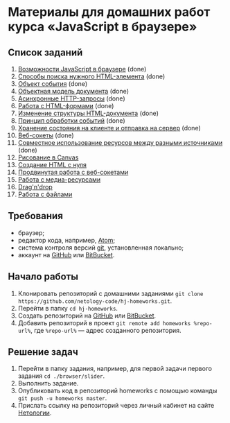 # Материалы для домашних работ курса «JavaScript в браузере»

## Список заданий

1. [Возможности JavaScript в браузере](./browser/) (done)
2. [Способы поиска нужного HTML-элемента](./html-element-collection/) (done)
3. [Объект события](./event-object/) (done)
4. [Объектная модель документа](./dom/) (done)
5. [Асинхронные HTTP-запросы](./xhr/) (done)
6. [Работа с HTML-формами](./html-forms/) (done)
7. [Изменение структуры HTML-документа](./html-document-structure/) (done)
8. [Принцип обработки событий](./event-bubbling-capturing/) (done)
9. [Хранение состояния на клиенте и отправка на сервер](./local-storage/) (done)
10. [Веб-сокеты](./websocket/) (done)
11. [Cовместное использование ресурсов между разными источниками](./cors/) (done)
12. [Рисование в Canvas](./canvas/)
13. [Создание HTML c нуля](./dom-from-zero/)
14. [Продвинутая работа с веб-сокетами](./comet/)
15. [Работа с медиа-ресурсами](./media/)
16. [Drag'n'drop](./drag-and-drop/)
17. [Работа с файлами](./file-api/)

## Требования

+ браузер;
+ редактор кода, например, [Atom][3];
+ система контроля версий [git][4], установленная локально;
+ аккаунт на [GitHub][1] или [BitBucket][2].

## Начало работы

1. Клонировать репозиторий с домашними заданиями `git clone https://github.com/netology-code/hj-homeworks.git`.
2. Перейти в папку `cd hj-homeworks`.
3. Создать репозиторий на [GitHub][1] или [BitBucket][2].
4. Добавить репозиторий в проект `git remote add homeworks %repo-url%`, где `%repo-url%` — адрес созданного репозитория.

## Решение задач

1. Перейти в папку задания, например, для первой задачи первого задания `cd ./browser/slider`.
2. Выполнить задание.
3. Опубликовать код в репозиторий homeworks с помощью команды `git push -u homeworks master`.
4. Прислать ссылку на репозиторий через личный кабинет на сайте [Нетологии][0].

[0]: http://netology.ru/
[1]: https://github.com/
[2]: https://bitbucket.org/
[3]: https://atom.io/
[4]: https://git-scm.com/
